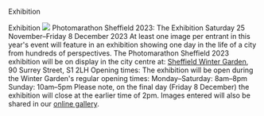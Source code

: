 Exhibition

Exhibition
![](/site/assets/files/1038/runner_up_and_ofp_pick_201_copy.jpg )
Photomarathon Sheffield 2023: The Exhibition
Saturday 25 November–Friday 8 December 2023
At least one image per entrant in this year's event will feature in an exhibition showing one day in the life of a city from hundreds of perspectives.
The Photomarathon Sheffield 2023 exhibition will be on display in the city centre at:
[Sheffield Winter Garden](https://www.sheffield.gov.uk/home/parks-sport-recreation/public-spaces/winter-garden.html),
90 Surrey Street,
S1 2LH
Opening times:
The exhibition will be open during the Winter Garden's regular opening times:
Monday–Saturday: 8am–8pm
Sunday: 10am–5pm
Please note, on the final day (Friday 8 December) the exhibition will close at the earlier time of 2pm.
Images entered will also be shared in our [online gallery](/gallery/).